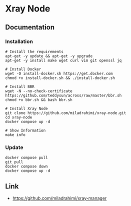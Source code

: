 # Xray Node

## Documentation

### Installation

```shell
# Install the requirements
apt-get -y update && apt-get -y upgrade
apt-get -y install make wget curl vim git openssl jq

# Install Docker
wget -O install-docker.sh https://get.docker.com
chmod +x install-docker.sh && ./install-docker.sh

# Install BBR
wget -N --no-check-certificate https://github.com/teddysun/across/raw/master/bbr.sh
chmod +x bbr.sh && bash bbr.sh

# Install Xray Node
git clone https://github.com/miladrahimi/xray-node.git
cd xray-node
docker compose up -d

# Show Information
make info
```

### Update

```shell
docker compose pull
git pull
docker compose down
docker compose up -d
```

## Link

* https://github.com/miladrahimi/xray-manager

